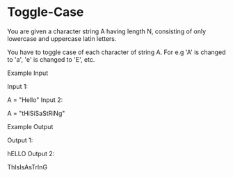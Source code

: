 # Toggle-Case

You are given a character string A having length N, consisting of only lowercase and uppercase latin letters.

You have to toggle case of each character of string A. For e.g 'A' is changed to 'a', 'e' is changed to 'E', etc.

Example Input

Input 1:

A = "Hello"
Input 2:

A = "tHiSiSaStRiNg"


Example Output

Output 1:

hELLO
Output 2:

ThIsIsAsTrInG 

